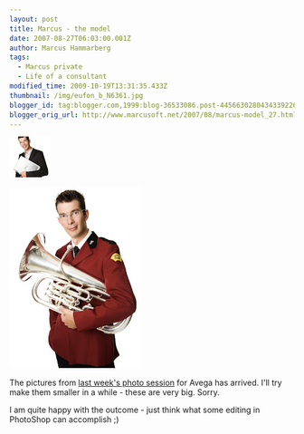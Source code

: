 ```yaml
---
layout: post
title: Marcus - the model
date: 2007-08-27T06:03:00.001Z
author: Marcus Hammarberg
tags:
  - Marcus private
  - Life of a consultant
modified_time: 2009-10-19T13:31:35.433Z
thumbnail: /img/eufon_b_N6361.jpg
blogger_id: tag:blogger.com,1999:blog-36533086.post-4456630280434339226
blogger_orig_url: http://www.marcusoft.net/2007/08/marcus-model_27.html
---
```


![Me holding a computer](/img/eufon_b_N6361.jpg)

![Me holding a euphonium](/img/eufon_f_N6396.jpg)

The pictures from [last week's photo session](http://marcushammarberg.blogspot.com/2007/08/marcus-model.html) for Avega has arrived. I'll try make them smaller in a while - these are very big. Sorry.

I am quite happy with the outcome - just think what some editing in PhotoShop can accomplish ;)
